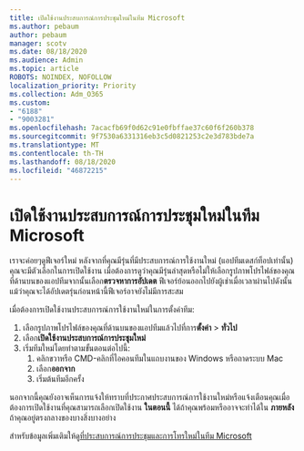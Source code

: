 ```yaml
---
title: เปิดใช้งานประสบการณ์การประชุมใหม่ในทีม Microsoft
ms.author: pebaum
author: pebaum
manager: scotv
ms.date: 08/18/2020
ms.audience: Admin
ms.topic: article
ROBOTS: NOINDEX, NOFOLLOW
localization_priority: Priority
ms.collection: Adm_O365
ms.custom:
- "6188"
- "9003281"
ms.openlocfilehash: 7acacfb69f0d62c91e0fbffae37c60f6f260b378
ms.sourcegitcommit: 9f7530a6331316eb3c5d0821253c2e3d783bde7a
ms.translationtype: MT
ms.contentlocale: th-TH
ms.lasthandoff: 08/18/2020
ms.locfileid: "46872215"
---
```

# <a name="enable-the-new-meeting-experience-in-microsoft-teams"></a>เปิดใช้งานประสบการณ์การประชุมใหม่ในทีม Microsoft

เราจะค่อยๆดูฟีเจอร์ใหม่ หลังจากที่คุณมีรุ่นที่มีประสบการณ์การใช้งานใหม่ (แอปทีมเดสก์ท็อปเท่านั้น) คุณจะมีตัวเลือกในการเปิดใช้งาน เมื่อต้องการดูว่าคุณมีรุ่นล่าสุดหรือไม่ให้เลือกรูปภาพโปรไฟล์ของคุณที่ด้านบนของแอปทีมจากนั้นเลือก**ตรวจหาการอัปเดต** ฟีเจอร์ย้อนออกไปยังผู้เช่าเมื่อเวลาผ่านไปดังนั้นแม้ว่าคุณจะได้อัปเดตรุ่นก่อนหน้านี้ฟีเจอร์อาจยังไม่มีการสะสม  

เมื่อต้องการเปิดใช้งานประสบการณ์การใช้งานใหม่ในการตั้งค่าทีม:

1. เลือกรูปภาพโปรไฟล์ของคุณที่ด้านบนของแอปทีมแล้วไปที่การ**ตั้งค่า**  >   **ทั่วไป** 
2. เลือก**เปิดใช้งานประสบการณ์การประชุมใหม่**
3. เริ่มทีมใหม่โดยทำตามขั้นตอนต่อไปนี้:
    1. คลิกขวาหรือ CMD-คลิกที่ไอคอนทีมในแถบงานของ Windows หรือถาดระบบ Mac
    2. เลือก**ออกจาก**
    3. เริ่มต้นทีมอีกครั้ง

นอกจากนี้คุณยังอาจเห็นการแจ้งให้ทราบที่ประกาศประสบการณ์การใช้งานใหม่หรือแจ้งเตือนคุณเมื่อต้องการเปิดใช้งานที่คุณสามารถเลือกเปิดใช้งาน  **ในตอนนี้**  ได้ถ้าคุณพร้อมหรืออาจจะทำได้ใน  **ภายหลัง** ถ้าคุณอยู่ตรงกลางของบางสิ่งบางอย่าง  

สำหรับข้อมูลเพิ่มเติมให้ดู[ที่ประสบการณ์การประชุมและการโทรใหม่ในทีม Microsoft](https://techcommunity.microsoft.com/t5/microsoft-teams-blog/new-meeting-and-calling-experience-in-microsoft-teams/ba-p/1537581)
